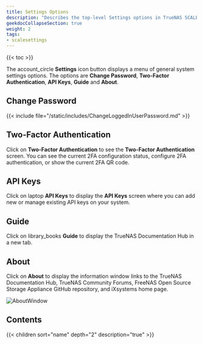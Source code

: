 ```yaml
---
title: Settings Options
description: "Describes the top-level Settings options in TrueNAS SCALE."
geekdocCollapseSection: true
weight: 2
tags:
- scalesettings
---
```



{{< toc >}}

The <span class="material-icons">account_circle</span> **Settings** icon button displays a menu of general system settings options. 
The options are **Change Password**, **Two-Factor Authentication**, **API Keys**, **Guide** and **About**.

## Change Password

{{< include file="/static/includes/ChangeLoggedInUserPassword.md" >}}

## Two-Factor Authentication

Click on <span class="iconify" data-icon="mdi:two-factor-authentication"></span> **Two-Factor Authentication** to see the **Two-Factor Authentication** screen.
You can see the current 2FA configuration status, configure 2FA authentication, or show the current 2FA QR code.

## API Keys

Click on <span class="material-icons">laptop</span> **API Keys** to display the **API Keys** screen where you can add new or manage existing API keys on your system.

## Guide

Click on <span class="material-icons">library_books</span> **Guide** to display the TrueNAS Documentation Hub in a new tab.

## About

Click on <span class="iconify" data-icon="ant-design:info-circle-outlined"></span> **About** to display the information window links to the TrueNAS Documentation Hub, TrueNAS Community Forums, FreeNAS Open Source Storage Appliance GitHub repository, and iXsystems home page.

![AboutWindow](/images/SCALE/23.10/AboutWindow.png "About Window")

## Contents

{{< children sort="name" depth="2" description="true" >}}
